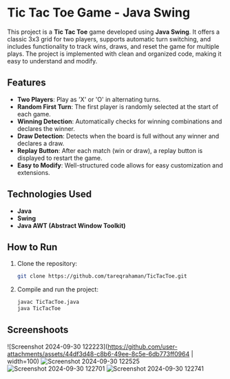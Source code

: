 # Tic Tac Toe Game - Java Swing

This project is a **Tic Tac Toe** game developed using **Java Swing**. It offers a classic 3x3 grid for two players, supports automatic turn switching, and includes functionality to track wins, draws, and reset the game for multiple plays. The project is implemented with clean and organized code, making it easy to understand and modify.

## Features

- **Two Players**: Play as 'X' or 'O' in alternating turns.
- **Random First Turn**: The first player is randomly selected at the start of each game.
- **Winning Detection**: Automatically checks for winning combinations and declares the winner.
- **Draw Detection**: Detects when the board is full without any winner and declares a draw.
- **Replay Button**: After each match (win or draw), a replay button is displayed to restart the game.
- **Easy to Modify**: Well-structured code allows for easy customization and extensions.

## Technologies Used

- **Java**
- **Swing**
- **Java AWT (Abstract Window Toolkit)**

## How to Run

1. Clone the repository:
   ```bash
   git clone https://github.com/tareqrahaman/TicTacToe.git
2. Compile and run the project:
   ```bash
   javac TicTacToe.java
   java TicTacToe

## Screenshoots

   ![Screenshot 2024-09-30 122223](https://github.com/user-attachments/assets/44df3d48-c8b6-49ee-8c5e-6db773ff0964 | width=100)
   ![Screenshot 2024-09-30 122525](https://github.com/user-attachments/assets/a5977de0-c1e8-47c3-86b4-19c911d61477)
   ![Screenshot 2024-09-30 122701](https://github.com/user-attachments/assets/706e1ae8-eb68-483d-9022-2f2c308286de)
   ![Screenshot 2024-09-30 122741](https://github.com/user-attachments/assets/5e5f1537-b3d2-4c73-a99e-b268d235e490)

